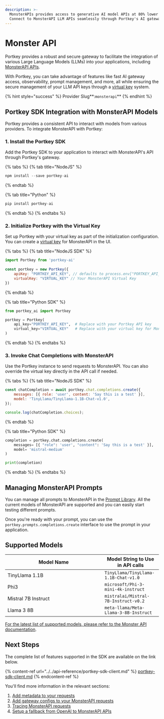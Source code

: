 ```yaml
---
description: >-
  MonsterAPIs provides access to generative AI model APIs at 80% lower costs.
  Connect to MonsterAPI LLM APIs seamlessly through Portkey's AI gateway.
---
```


# Monster API

Portkey provides a robust and secure gateway to facilitate the integration of various Large Language Models (LLMs) into your applications, including [MonsterAPI APIs](https://developer.monsterapi.ai/docs/getting-started).

With Portkey, you can take advantage of features like fast AI gateway access, observability, prompt management, and more, all while ensuring the secure management of your LLM API keys through a [virtual key](../../product/ai-gateway-streamline-llm-integrations/virtual-keys/) system.

{% hint style="success" %}
Provider Slug**:**<mark style="color:blue;">**`monsterapi`**</mark>
{% endhint %}

## Portkey SDK Integration with MonsterAPI Models

Portkey provides a consistent API to interact with models from various providers. To integrate MonsterAPI with Portkey:

### **1. Install the Portkey SDK**

Add the Portkey SDK to your application to interact with MonsterAPI's API through Portkey's gateway.

{% tabs %}
{% tab title="NodeJS" %}
```javascript
npm install --save portkey-ai
```
{% endtab %}

{% tab title="Python" %}
```python
pip install portkey-ai
```
{% endtab %}
{% endtabs %}

### **2. Initialize Portkey with the Virtual Key**

Set up Portkey with your virtual key as part of the initialization configuration. You can create a [virtual key](../../product/ai-gateway-streamline-llm-integrations/virtual-keys/) for MonsterAPI in the UI.

{% tabs %}
{% tab title="NodeJS SDK" %}
```javascript
import Portkey from 'portkey-ai'
 
const portkey = new Portkey({
    apiKey: "PORTKEY_API_KEY", // defaults to process.env["PORTKEY_API_KEY"]
    virtualKey: "VIRTUAL_KEY" // Your MonsterAPI Virtual Key
})
```
{% endtab %}

{% tab title="Python SDK" %}
```python
from portkey_ai import Portkey

portkey = Portkey(
    api_key="PORTKEY_API_KEY",  # Replace with your Portkey API key
    virtual_key="VIRTUAL_KEY"   # Replace with your virtual key for MonsterAPI
)
```
{% endtab %}
{% endtabs %}

### **3. Invoke Chat Completions with** MonsterAPI

Use the Portkey instance to send requests to MonsterAPI. You can also override the virtual key directly in the API call if needed.

{% tabs %}
{% tab title="NodeJS SDK" %}
```javascript
const chatCompletion = await portkey.chat.completions.create({
    messages: [{ role: 'user', content: 'Say this is a test' }],
    model: 'TinyLlama/TinyLlama-1.1B-Chat-v1.0',
});

console.log(chatCompletion.choices);
```
{% endtab %}

{% tab title="Python SDK" %}
```python
completion = portkey.chat.completions.create(
    messages= [{ "role": 'user', "content": 'Say this is a test' }],
    model= 'mistral-medium'
)

print(completion)
```
{% endtab %}
{% endtabs %}

## Managing MonsterAPI Prompts

You can manage all prompts to MonsterAPI in the [Prompt Library](../../product/prompt-library.md). All the current models of MonsterAPI are supported and you can easily start testing different prompts.

Once you're ready with your prompt, you can use the `portkey.prompts.completions.create` interface to use the prompt in your application.

## Supported Models

<table><thead><tr><th width="302">Model Name</th><th>Model String to Use in API calls</th></tr></thead><tbody><tr><td>TinyLlama 1.1B</td><td><code>TinyLlama/TinyLlama-1.1B-Chat-v1.0</code></td></tr><tr><td>Phi3</td><td><code>microsoft/Phi-3-mini-4k-instruct</code></td></tr><tr><td>Mistral 7B Instruct</td><td><code>mistralai/Mistral-7B-Instruct-v0.2</code></td></tr><tr><td>Llama 3 8B</td><td><code>meta-llama/Meta-Llama-3-8B-Instruct</code></td></tr></tbody></table>

[For the latest list of supported models, please refer to the Monster API documentation](https://developer.monsterapi.ai/reference/generate\_v1\_generate\_post).

## Next Steps

The complete list of features supported in the SDK are available on the link below.

{% content-ref url="../../api-reference/portkey-sdk-client.md" %}
[portkey-sdk-client.md](../../api-reference/portkey-sdk-client.md)
{% endcontent-ref %}

You'll find more information in the relevant sections:

1. [Add metadata to your requests](../../product/observability-modern-monitoring-for-llms/metadata.md)
2. [Add gateway configs to your MonsterAPI requests](../../product/ai-gateway-streamline-llm-integrations/configs.md)
3. [Tracing MonsterAPI requests](../../product/observability-modern-monitoring-for-llms/traces.md)
4. [Setup a fallback from OpenAI to MonsterAPI APIs](../../product/ai-gateway-streamline-llm-integrations/fallbacks.md)

